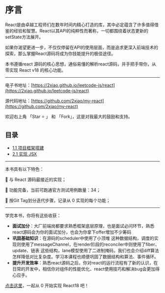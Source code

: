 # 序言

React是由卓越工程师们在数年时间内精心打造的库，其中必定蕴含了许多值得借鉴的经验和智慧。React以其API的纯粹性而著称，一切都围绕着状态更新的setState方法展开。

如果你渴望更进一步，不仅仅停留在API的使用层面，而是追求更深入前端技术的探索，那么掌握React源码将成为你技能提升的极佳途径。

本书遵循react 源码的核心思想，通俗易懂的解析react源码，并手把手带你，从零实现 React v18 的核心功能。

---

电子书地址：[https://2xiao.github.io/leetcode-js/react](https://2xiao.github.io/leetcode-js/react)

源代码地址：[https://github.com/2xiao/my-react](https://github.com/2xiao/my-react)

欢迎右上角 「Star ⭐️ 」 和 「Fork」，这是对我最大的鼓励和支持。

## 目录

* [1.1 项目框架搭建](./1.1.md)
* [2.1 实现 JSX](./2.1.md)

---

本书具有以下特色：

👬 与 React 源码最接近的实现；

💪 功能完备，当前可跑通官方测试用例数量：34；

🚶 按Git Tag划分迭代步骤，记录从 0 实现的每个功能；

---

学完本书，你将有这些收获：

* **面试加分**：大厂前端岗都要求熟悉框架底层原理，也是面试必问环节，熟悉react源码会为你的面试加分，也会为你拿下offer增加不少筹码
* **巩固基础知识**：在源码的scheduler中使用了小顶堆 这种数据结构，调度的实现则使用了messageChannel，在render阶段的reconciler中则使用了fiber、update、链表 这些结构，lane模型使用了二进制掩码，我们也会介绍diff算法怎样降低对比复杂度。学习本课程也顺便巩固了数据结构和算法、事件循环。
* **提升开发效率**：熟悉react源码之后，你对react的运行流程有了新的认识，在日常的开发中，相信你对组件的性能优化、react使用技巧和解决bug会更加得心应手。


[点击这里](./1.1.md)，一起从 0 开始实现 React18 吧！